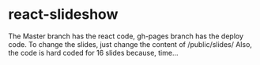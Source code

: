 # react-slideshow
The Master branch has the react code, gh-pages branch has the deploy code.
To change the slides, just change the content of /public/slides/
Also, the code is hard coded for 16 slides because, time...
